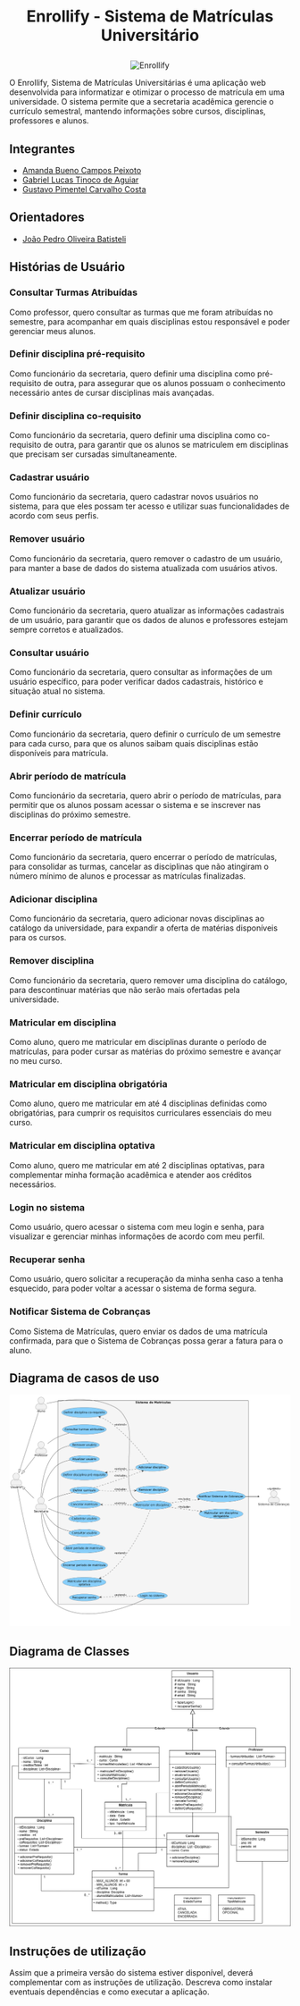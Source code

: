# <p align="center">Enrollify - Sistema de Matrículas Universitário</p>

<p align="center">
  <img src="https://github.com/user-attachments/assets/92ed0005-4025-4966-90ef-088a915ee546" alt="Enrollify">
</p>

O Enrollify, Sistema de Matrículas Universitárias é uma aplicação web desenvolvida para informatizar e otimizar o processo de matrícula em uma universidade. O sistema permite que a secretaria acadêmica gerencie o currículo semestral, mantendo informações sobre cursos, disciplinas, professores e alunos.

## Integrantes

* [Amanda Bueno Campos Peixoto](https://github.com/abc-peixoto)
* [Gabriel Lucas Tinoco de Aguiar](https://github.com/gabrieltinoco)
* [Gustavo Pimentel Carvalho Costa](https://github.com/gustavo-p0)

## Orientadores
* [João Pedro Oliveira Batisteli](https://github.com/JPBatisteli)

## Histórias de Usuário

### Consultar Turmas Atribuídas
 Como professor,
 quero consultar as turmas que me foram atribuídas no semestre,
 para acompanhar em quais disciplinas estou responsável e poder gerenciar meus alunos.

### Definir disciplina pré-requisito
 Como funcionário da secretaria,
 quero definir uma disciplina como pré-requisito de outra,
 para assegurar que os alunos possuam o conhecimento necessário antes de cursar disciplinas mais avançadas.

### Definir disciplina co-requisito
 Como funcionário da secretaria,
 quero definir uma disciplina como co-requisito de outra,
 para garantir que os alunos se matriculem em disciplinas que precisam ser cursadas simultaneamente.
 
### Cadastrar usuário
 Como funcionário da secretaria,
 quero cadastrar novos usuários no sistema,
 para que eles possam ter acesso e utilizar suas funcionalidades de acordo com seus perfis.

### Remover usuário
 Como funcionário da secretaria,
 quero remover o cadastro de um usuário,
 para manter a base de dados do sistema atualizada com usuários ativos.

### Atualizar usuário
 Como funcionário da secretaria,
 quero atualizar as informações cadastrais de um usuário,
 para garantir que os dados de alunos e professores estejam sempre corretos e atualizados.

### Consultar usuário
 Como funcionário da secretaria,
 quero consultar as informações de um usuário específico,
 para poder verificar dados cadastrais, histórico e situação atual no sistema.

### Definir currículo
 Como funcionário da secretaria,
 quero definir o currículo de um semestre para cada curso,
 para que os alunos saibam quais disciplinas estão disponíveis para matrícula.

### Abrir período de matrícula
 Como funcionário da secretaria,
 quero abrir o período de matrículas,
 para permitir que os alunos possam acessar o sistema e se inscrever nas disciplinas do próximo semestre.

### Encerrar período de matrícula
 Como funcionário da secretaria,
 quero encerrar o período de matrículas,
 para consolidar as turmas, cancelar as disciplinas que não atingiram o número mínimo de alunos e processar as matrículas finalizadas.

### Adicionar disciplina
 Como funcionário da secretaria,
 quero adicionar novas disciplinas ao catálogo da universidade,
 para expandir a oferta de matérias disponíveis para os cursos.

### Remover disciplina
 Como funcionário da secretaria,
 quero remover uma disciplina do catálogo,
 para descontinuar matérias que não serão mais ofertadas pela universidade.

### Matricular em disciplina
 Como aluno,
 quero me matricular em disciplinas durante o período de matrículas,
 para poder cursar as matérias do próximo semestre e avançar no meu curso.

### Matricular em disciplina obrigatória
 Como aluno,
 quero me matricular em até 4 disciplinas definidas como obrigatórias,
 para cumprir os requisitos curriculares essenciais do meu curso.

### Matricular em disciplina optativa
 Como aluno,
 quero me matricular em até 2 disciplinas optativas,
 para complementar minha formação acadêmica e atender aos créditos necessários.
 
### Login no sistema
 Como usuário,
 quero acessar o sistema com meu login e senha,
 para visualizar e gerenciar minhas informações de acordo com meu perfil.
 
### Recuperar senha
 Como usuário,
 quero solicitar a recuperação da minha senha caso a tenha esquecido,
 para poder voltar a acessar o sistema de forma segura.

### Notificar Sistema de Cobranças
 Como Sistema de Matrículas, 
 quero enviar os dados de uma matrícula confirmada, 
 para que o Sistema de Cobranças possa gerar a fatura para o aluno.

## Diagrama de casos de uso

<p align="center">
  <img src="projeto/diagramas/imagens/use-case-diagram.png" alt="use-case-diagram">
</p>

## Diagrama de Classes

<p align="center">
  <img src="projeto/diagramas/imagens/diagrama-classes.png" alt="diagrama-classes">
</p>

## Instruções de utilização
Assim que a primeira versão do sistema estiver disponível, deverá complementar com as instruções de utilização. Descreva como instalar eventuais dependências e como executar a aplicação.
